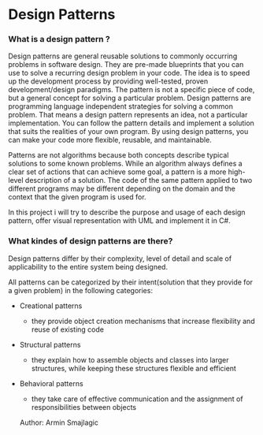 # Design Patterns

### What is a design pattern ?

Design patterns are general reusable solutions to commonly occurring problems in software design. 
They are pre-made blueprints that you can use to solve a recurring design problem in your code.
The idea is to speed up the development process by providing well-tested, proven development/design paradigms. 
The pattern is not a specific piece of code, but a general concept for solving a particular problem. 
Design patterns are programming language independent strategies for solving a common problem. 
That means a design pattern represents an idea, not a particular implementation.
You can follow the pattern details and implement a solution that suits the realities of your own program.
By using design patterns, you can make your code more flexible, reusable, and maintainable.

Patterns are not algorithms because both concepts describe typical solutions to some known problems. 
While an algorithm always defines a clear set of actions that can achieve some goal, a pattern is a more high-level description of a solution. 
The code of the same pattern applied to two different programs may be different depending on the domain and the context that the given program is used for.

In this project i will try to describe the purpose and usage of each design pattern, offer visual representation with UML and implement it in C#.

### What kindes of design patterns are there?

Design patterns differ by their complexity, level of detail and scale of applicability to the entire system being designed.

All patterns can be categorized by their intent(solution that they provide for a given problem) in the following categories:

- Creational patterns 
  - they provide object creation mechanisms that increase flexibility and reuse of existing code

- Structural patterns 
  - they explain how to assemble objects and classes into larger structures, while keeping these structures flexible and efficient

- Behavioral patterns 
  - they take care of effective communication and the assignment of responsibilities between objects
  
  Author: Armin Smajlagic
